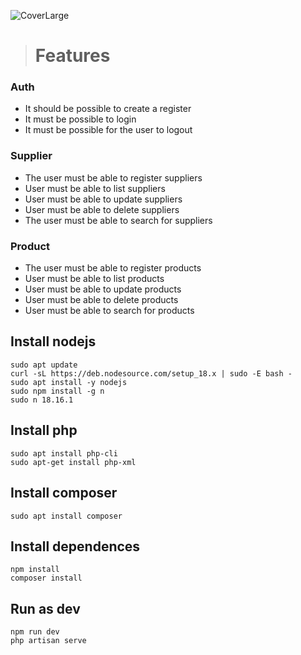 ![CoverLarge](https://github.com/SrOliver202023/iStoq/assets/69410605/89cfae50-d4d2-4568-9f8d-f9fb06596cf8)

> # Features

### Auth
* It should be possible to create a register
* It must be possible to login
* It must be possible for the user to logout

### Supplier
* The user must be able to register suppliers
* User must be able to list suppliers
* User must be able to update suppliers
* User must be able to delete suppliers
* The user must be able to search for suppliers

### Product
* The user must be able to register products
* User must be able to list products
* User must be able to update products
* User must be able to delete products
* User must be able to search for products



## Install nodejs
    sudo apt update
    curl -sL https://deb.nodesource.com/setup_18.x | sudo -E bash -
    sudo apt install -y nodejs
    sudo npm install -g n
    sudo n 18.16.1

## Install php
    sudo apt install php-cli
    sudo apt-get install php-xml

## Install composer
    sudo apt install composer

## Install dependences
    npm install
    composer install

## Run as dev
    npm run dev
    php artisan serve


